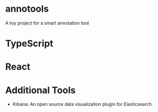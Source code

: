 # annotools
A toy project for a smart annotation tool

# TypeScript
# React
# Additional Tools 
- Kibana: An open source data visualization plugin for Elasticsearch.
